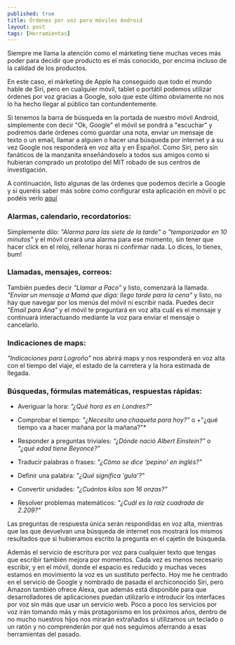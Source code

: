 ```yaml
---
published: true
title: Órdenes por voz para móviles Android
layout: post
tags: [Herramientas]
---
```


Siempre me llama la atención como el márketing tiene muchas veces más poder para decidir que producto es el más conocido, por encima incluso de la calidad de los productos.

En este caso, el márketing de Apple ha conseguido que todo el mundo hable de Siri,
pero en cualquier móvil, tablet o portátil podemos utilizar órdenes por voz gracias a Google, solo que este último obviamente no nos lo ha hecho llegar  al público tan contundentemente.

Si tenemos la barra de búsqueda en la portada de nuestro móvil Android, simplemente con decir "Ok, Google" el móvil se pondrá a "escuchar" y podremos darle órdenes como guardar una nota, enviar un mensaje de texto o un email, llamar a alguien o hacer una búsqueda por internet y a su vez Google nos responderá en voz alta y en Español. Como Siri, pero sin fanáticos de la manzanita enseñándoselo a todos sus amigos como si hubieran comprado un prototipo del MIT robado de sus centros de investigación.

A continuación, listo algunas de las órdenes que podemos decirle a Google y si queréis saber más sobre como configurar esta aplicación en móvil o pc podéis verlo [aquí](https://support.google.com/websearch/answer/2940021?hl=es)

### Alarmas, calendario, recordatorios:
Simplemente dilo: *"Alarma para las siete de la tarde"* o *"temporizador en 10 minutos"* y el móvil creará una alarma para ese momento, sin tener que hacer click en el reloj, rellenar horas ni confirmar nada. Lo dices, lo tienes, bum!

### Llamadas, mensajes, correos:
También puedes decir *"Llamar a Paco"* y listo, comenzará la llamada. *"Enviar un mensaje a Mamá que diga: llego tarde para la cena"* y listo, no hay que navegar por los menús del móvil ni escribir nada. Puedes decir *"Email para Ana"* y el móvil te preguntará en voz alta cuál es el mensaje y continuará interactuando mediante la voz para enviar el mensaje o cancelarlo.

### Indicaciones de maps:
*"Indicaciones para Logroño"* nos abrirá maps y nos responderá en voz alta con el tiempo del viaje, el estado de la carretera y la hora estimada de llegada.

### Búsquedas, fórmulas matemáticas, respuestas rápidas:

- Averiguar la hora: *“¿Qué hora es en Londres?”*

- Comprobar el tiempo: *"¿Necesito una chaqueta para hoy?"* o +"¿qué tiempo va a hacer mañana por la mañana?"*

- Responder a preguntas triviales: *“¿Dónde nació Albert Einstein?”* o *"¿qué edad tiene Beyoncé?"*

- Traducir palabras o frases: *"¿Cómo se dice 'pepino' en inglés?"*

- Definir una palabra: *"¿Qué significa 'gula'?"*

- Convertir unidades: *"¿Cuántos kilos son 16 onzas?"*

- Resolver problemas matemáticos: *"¿Cuál es la raíz cuadrada de 2.209?"*

Las preguntas de respuesta única serán respondidas en voz alta, mientras que las que devuelvan una búsqueda de internet nos mostrará los mismos resultados que si hubieramos escrito la pregunta en el cajetín de búsqueda.

Además el servicio de escritura por voz para cualquier texto que tengas que escribir también mejora por momentos. Cada vez es menos necesario escribir, y en el móvil, donde el espacio es reducido y muchas veces estamos en movimiento la voz es un sustituto perfecto. Hoy me he centrado en el servicio de Google y nombrado de pasada el archiconocido Siri, pero Amazon también ofrece Alexa, que además está disponible para que desarrolladores de aplicaciones puedan utilizarlo e introducir los interfaces por voz sin más que usar un servicio web. Poco a poco los servicios por voz irán tomando más y más protagonismo en los próximos años, dentro de no mucho nuestros hijos nos mirarán extrañados si utilizamos un teclado o un ratón y no comprenderán por qué nos seguimos aferrando a esas herramientas del pasado.
